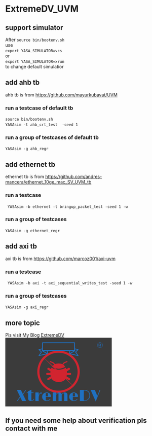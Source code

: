# ExtremeDV_UVM

## support simulator
After `source bin/bootenv.sh`  
use   
`export YASA_SIMULATOR=vcs`  
or  
`export YASA_SIMULATOR=xrun`   
to change default simulatior

## add ahb tb
ahb tb is from https://github.com/mayurkubavat/UVM 

### run a testcase of default tb
`source bin/bootenv.sh`  
`YASAsim -t ahb_crt_test  -seed 1`  

### run a group of testcases of default tb
`YASAsim -g ahb_regr`  

## add ethernet tb
ethernet tb is from https://github.com/andres-mancera/ethernet_10ge_mac_SV_UVM_tb  
### run a testcase
` YASAsim -b ethernet -t bringup_packet_test -seed 1 -w`   

### run a group of testcases
`YASAsim -g ethernet_regr`  

## add axi tb
axi tb is from https://github.com/marcoz001/axi-uvm  

### run a testcase
` YASAsim -b axi -t axi_sequential_writes_test -seed 1 -w`   

### run a group of testcases
`YASAsim -g axi_regr` 

## more topic
Pls visit My Blog [ExtremeDV](https://blog.csdn.net/zhajio)  
![ExtremeDV](https://github.com/zhajio1988/ExtremeDV_UVM/blob/master/XtremeDV.png)

## If you need some help about verification pls contact with me



